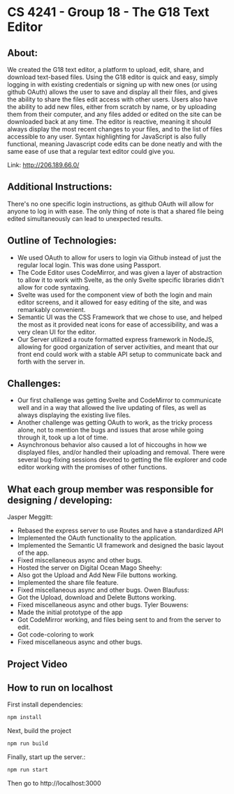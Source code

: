 # CS 4241 - Group 18 - The G18 Text Editor

## About:
We created the G18 text editor, a platform to upload, edit, share, and download text-based files.
Using the G18 editor is quick and easy, simply logging in with existing credentials or signing up with new ones (or using github OAuth)
allows the user to save and display all their files, and gives the ability to share the files edit access with other users. Users also have the ability to add new files, either from scratch by name, or by uploading them from their computer, and any files added or edited on the site can be downloaded back at any time. The editor is reactive, meaning it should always display the most recent changes to your files, and to the list of files accessible to any user. Syntax highlighting for JavaScript is also fully functional, meaning Javascript code edits can be done neatly and with the same ease of use that a regular text editor could give you.

Link: http://206.189.66.0/

## Additional Instructions:
There's no one specific login instructions, as github OAuth will allow for anyone to log in with ease.
The only thing of note is that a shared file being edited simultaneously can lead to unexpected results.  

## Outline of Technologies:
- We used OAuth to allow for users to login via Github instead of just the regular local login. This was done using Passport.
- The Code Editor uses CodeMirror, and was given a layer of abstraction to allow it to work with Svelte, as the only Svelte specific libraries didn't allow for code syntaxing.
- Svelte was used for the component view of both the login and main editor screens, and it allowed for easy editing of the site, and was remarkably convenient.
- Semantic UI was the CSS Framework that we chose to use, and helped the most as it provided neat icons for ease of accessibility, and was a very clean UI for the editor.
- Our Server utilized a route formatted express framework in NodeJS, allowing for good organization of server activities, and meant that our front end could work with a stable API setup to communicate back and forth with the server in.

## Challenges:
- Our first challenge was getting Svelte and CodeMirror to communicate well and in a way that allowed the live updating of files, as well as always displaying the existing live files.
- Another challenge was getting OAuth to work, as the tricky process alone, not to mention the bugs and issues that arose while going through it, took up a lot of time.
- Asynchronous behavior also caused a lot of hiccoughs in how we displayed files, and/or handled their uploading and removal. There were several bug-fixing sessions devoted to getting the file explorer and code editor working with the promises of other functions.

## What each group member was responsible for designing / developing:
Jasper Meggitt:
  - Rebased the express server to use Routes and have a standardized API
  - Implemented the OAuth functionality to the application.
  - Implemented the Semantic UI framework and designed the basic layout of the app.
  - Fixed miscellaneous async and other bugs.
  - Hosted the server on Digital Ocean
Mago Sheehy:
  - Also got the Upload and Add New File buttons working.
  - Implemented the share file feature.
  - Fixed miscellaneous async and other bugs.
Owen Blaufuss:
  - Got the Upload, download and Delete Buttons working.
  - Fixed miscellaneous async and other bugs.
Tyler Bouwens:
  - Made the initial prototype of the app
  - Got CodeMirror working, and files being sent to and from the server to edit.
  - Got code-coloring to work
  - Fixed miscellaneous async and other bugs.

## Project Video
<PLACEHOLDER>

## How to run on localhost

First install dependencies:
```sh
npm install
```

Next, build the project
```sh
npm run build
```
Finally, start up the server.:
```sh
npm run start
```

Then go to http://localhost:3000
